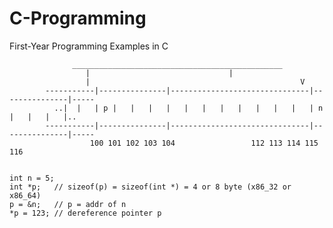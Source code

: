 # C-Programming
First-Year Programming Examples in C
  
  
  
       			  _______________________________________________
			         |	            				 |  
			         |                                               V  
		    -----------|---------------|-------------------------------|---------------|-----  
		      ..|  |   | p |   |   |   |   |   |   |   |   |   |   |   | n |   |   |   |..  
		    -----------|---------------|-------------------------------|---------------|-----
	     		      100 101 102 103 104			      112 113 114 115 116  

			     
	int n = 5;   
	int *p;   // sizeof(p) = sizeof(int *) = 4 or 8 byte (x86_32 or x86_64)    
	p = &n;   // p = addr of n  
	*p = 123; // dereference pointer p   
